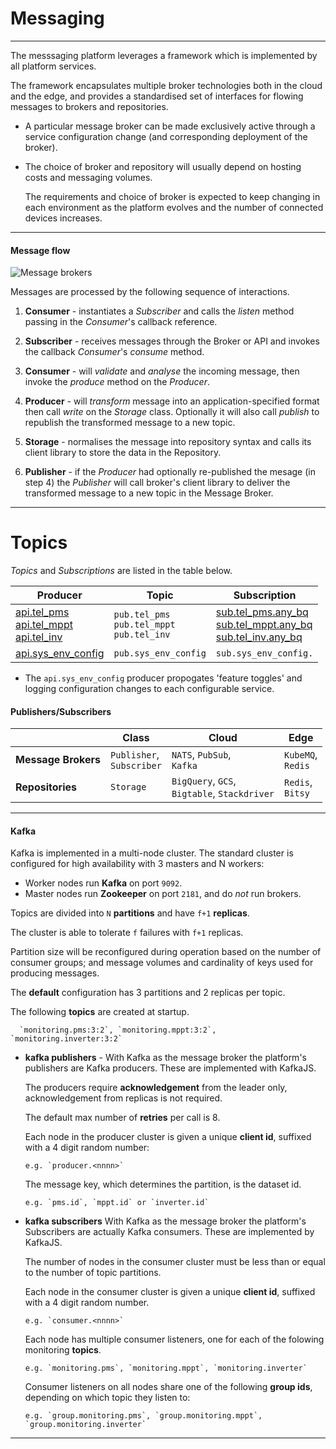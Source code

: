 # Messaging
---

The messsaging platform leverages a framework which is implemented by all platform services. 

The framework encapsulates multiple broker technologies both in the cloud and the edge, and provides a standardised set of interfaces for flowing messages to brokers and repositories.

- A particular message broker can be made exclusively active through a service configuration change (and corresponding deployment of the broker). 

- The choice of broker and repository will usually depend on hosting costs and messaging volumes. 

  The requirements and choice of broker is expected to keep changing in each environment as the platform evolves and the number of connected devices increases.

---

#### Message flow

![Message brokers](/images/message-broker.png)

Messages are processed by the following sequence of interactions.

1. **Consumer** - instantiates a _Subscriber_ and calls the _listen_ method passing in the _Consumer_'s callback reference.

2. **Subscriber** - receives messages through the Broker or API and invokes the callback _Consumer_'s _consume_ method. 

3. **Consumer** - will _validate_ and _analyse_ the incoming message, then invoke the _produce_ method on the _Producer_.

4. **Producer** - will _transform_ message into an application-specified format then call _write_ on the _Storage_ class. 
   Optionally it will also call _publish_ to republish the transformed message to a new topic.

5. **Storage** - normalises the message into repository syntax and calls its client library to store the data in the Repository. 

6. **Publisher** - if the _Producer_  had optionally re-published the mesage (in step 4) the _Publisher_ will call broker's client library to deliver the transformed message to a new topic in the Message Broker.

---

# Topics

_Topics_ and _Subscriptions_ are listed in the table below. 

Producer                   | Topic                          | Subscription                
---                        | ---                            | ---                         
[api.tel_pms](/docs/api.sundaya.monitored.equipment/0/routes/devices/dataset/pms/post)<br>[api.tel_mppt](/docs/api.sundaya.monitored.equipment/0/routes/devices/dataset/mppt/post)<br>[api.tel_inv](/docs/api.sundaya.monitored.equipment/0/routes/devices/dataset/inverter/post) | `pub.tel_pms`<br>`pub.tel_mppt`<br>`pub.tel_inv` |  [sub.tel_pms.any_bq](/docs/api.sundaya.monitored.equipment/0/c/Implementation/Datasets/analytics/tel_pms)<br>[sub.tel_mppt.any_bq](/docs/api.sundaya.monitored.equipment/0/c/Implementation/Datasets/analytics/tel_mppt)<br>[sub.tel_inv.any_bq](/docs/api.sundaya.monitored.equipment/0/c/Implementation/Datasets/analytics/tel_inv) 
[api.sys_env_config](/docs/api.sundaya.monitored.equipment/0/routes/api/features/get) | `pub.sys_env_config` | `sub.sys_env_config.` 

- The `api.sys_env_config` producer propogates 'feature toggles' and logging configuration changes to each configurable service.



#### Publishers/Subscribers


<i></i>              | Class                         | Cloud                          | Edge                  
---                  | ---                           | ---                            | ---                   
**Message Brokers**  | `Publisher`,<br>`Subscriber`   | `NATS`, `PubSub`,<br>`Kafka`  | `KubeMQ`,<br>`Redis`  
**Repositories**     | `Storage`                     | `BigQuery`, `GCS`,<br>`Bigtable`, `Stackdriver` | `Redis`,<br>`Bitsy` | 

---


#### Kafka

Kafka is implemented in a multi-node cluster. The standard cluster is configured for high availability with  3 masters and N workers: 

- Worker nodes run __Kafka__ on port `9092`. 
- Master nodes run __Zookeeper__ on port `2181`, and do _not_ run brokers.

Topics are divided into `N` __partitions__ and have `f+1` __replicas__. 

The cluster is able to tolerate `f` failures with `f+1` replicas. 

Partition size will be reconfigured during operation based on the number of consumer groups; and message volumes and cardinality of keys used for producing messages.

The __default__ configuration has 3 partitions and 2 replicas per topic.

The following __topics__ are created at startup.

      `monitoring.pms:3:2`, `monitoring.mppt:3:2`, `monitoring.inverter:3:2`

- **kafka publishers** - With Kafka as the message broker the platform's publishers are Kafka producers. These are implemented with KafkaJS. 

   The producers require __acknowledgement__ from the leader only, acknowledgement from replicas is not required. 

   The default max number of __retries__ per call is 8.

   Each node in the producer cluster is given a unique __client id__, suffixed with a 4 digit random number:

      e.g. `producer.<nnnn>`

   The message key, which determines the partition, is the dataset id. 

      e.g. `pms.id`, `mppt.id` or `inverter.id`

- **kafka subscribers** With Kafka as the message broker the platform's Subscribers are actually Kafka consumers. These are implemented by KafkaJS. 

   The number of nodes in the consumer cluster must be less than or equal to the number of topic partitions.

   Each node in the consumer cluster is given a unique __client id__, suffixed with a 4 digit random number.

      e.g. `consumer.<nnnn>`

   Each node has multiple consumer listeners, one for each of the folowing monitoring __topics__.

      e.g. `monitoring.pms`, `monitoring.mppt`, `monitoring.inverter`

   Consumer listeners on all nodes share one of the following __group ids__, depending on which topic they listen to:

      e.g. `group.monitoring.pms`, `group.monitoring.mppt`, `group.monitoring.inverter`

---
